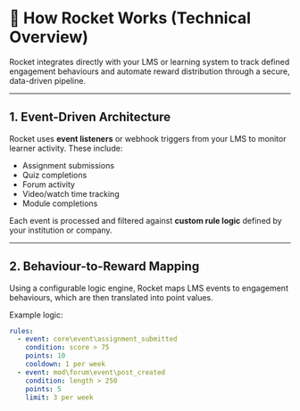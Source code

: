 # 🔧 How Rocket Works (Technical Overview)

Rocket integrates directly with your LMS or learning system to track defined engagement behaviours and automate reward distribution through a secure, data-driven pipeline.

---

## 1. Event-Driven Architecture

Rocket uses **event listeners** or webhook triggers from your LMS to monitor learner activity. These include:

- Assignment submissions
- Quiz completions
- Forum activity
- Video/watch time tracking
- Module completions

Each event is processed and filtered against **custom rule logic** defined by your institution or company.

---

## 2. Behaviour-to-Reward Mapping

Using a configurable logic engine, Rocket maps LMS events to engagement behaviours, which are then translated into point values.

Example logic:

```yaml
rules:
  - event: core\event\assignment_submitted
    condition: score > 75
    points: 10
    cooldown: 1 per week
  - event: mod\forum\event\post_created
    condition: length > 250
    points: 5
    limit: 3 per week
```

